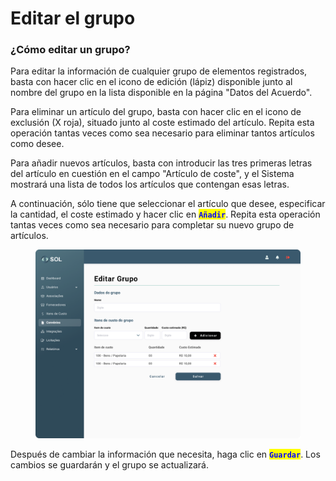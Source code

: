 # Editar el grupo

### ¿Cómo editar un grupo?

Para editar la información de cualquier grupo de elementos registrados, basta con hacer clic en el icono de edición (lápiz) disponible junto al nombre del grupo en la lista disponible en la página "Datos del Acuerdo".

Para eliminar un artículo del grupo, basta con hacer clic en el icono de exclusión (X roja), situado junto al coste estimado del artículo. Repita esta operación tantas veces como sea necesario para eliminar tantos artículos como desee.

Para añadir nuevos artículos, basta con introducir las tres primeras letras del artículo en cuestión en el campo "Artículo de coste", y el Sistema mostrará una lista de todos los artículos que contengan esas letras.

A continuación, sólo tiene que seleccionar el artículo que desee, especificar la cantidad, el coste estimado y hacer clic en <mark style="color:blue;">**`Añadir`**</mark>. Repita esta operación tantas veces como sea necesario para completar su nuevo grupo de artículos.

<figure><img src="../../../../.gitbook/assets/Editar grupo.png" alt=""><figcaption></figcaption></figure>

Después de cambiar la información que necesita, haga clic en <mark style="color:blue;">**`Guardar`**</mark>. Los cambios se guardarán y el grupo se actualizará.

